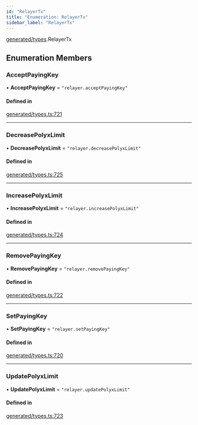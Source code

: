 ```yaml
---
id: "RelayerTx"
title: "Enumeration: RelayerTx"
sidebar_label: "RelayerTx"
---
```


[generated/types](../../../../modules/Generated/Types/Types.md).RelayerTx

## Enumeration Members

### AcceptPayingKey

• **AcceptPayingKey** = ``"relayer.acceptPayingKey"``

#### Defined in

[generated/types.ts:721](https://github.com/PolymeshAssociation/polymesh-sdk/blob/d4e2c127f/src/generated/types.ts#L721)

___

### DecreasePolyxLimit

• **DecreasePolyxLimit** = ``"relayer.decreasePolyxLimit"``

#### Defined in

[generated/types.ts:725](https://github.com/PolymeshAssociation/polymesh-sdk/blob/d4e2c127f/src/generated/types.ts#L725)

___

### IncreasePolyxLimit

• **IncreasePolyxLimit** = ``"relayer.increasePolyxLimit"``

#### Defined in

[generated/types.ts:724](https://github.com/PolymeshAssociation/polymesh-sdk/blob/d4e2c127f/src/generated/types.ts#L724)

___

### RemovePayingKey

• **RemovePayingKey** = ``"relayer.removePayingKey"``

#### Defined in

[generated/types.ts:722](https://github.com/PolymeshAssociation/polymesh-sdk/blob/d4e2c127f/src/generated/types.ts#L722)

___

### SetPayingKey

• **SetPayingKey** = ``"relayer.setPayingKey"``

#### Defined in

[generated/types.ts:720](https://github.com/PolymeshAssociation/polymesh-sdk/blob/d4e2c127f/src/generated/types.ts#L720)

___

### UpdatePolyxLimit

• **UpdatePolyxLimit** = ``"relayer.updatePolyxLimit"``

#### Defined in

[generated/types.ts:723](https://github.com/PolymeshAssociation/polymesh-sdk/blob/d4e2c127f/src/generated/types.ts#L723)
